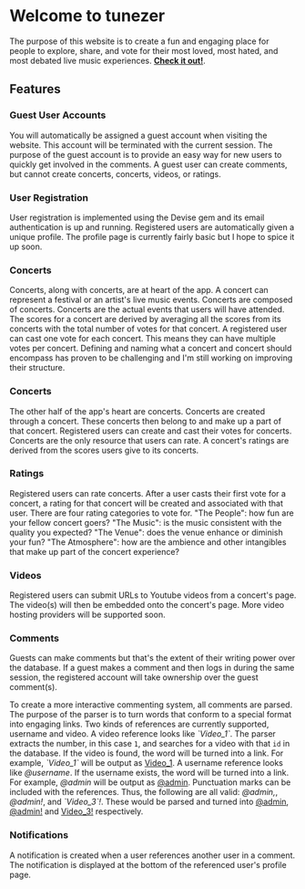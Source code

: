 # Welcome to tunezer

  The purpose of this website is to create a fun and engaging place for people to explore, share, and vote for their most loved, most hated, and most debated live music experiences. [**Check it out!**](http://tunezer.herokuapp.com). 
  
## Features

### Guest User Accounts

  You will automatically be assigned a guest account when visiting the website. This account will be terminated with the current session. The purpose of the guest account is to provide an easy way for new users to quickly get involved in the comments. A guest user can create comments, but cannot create concerts, concerts, videos, or ratings.
  
### User Registration

  User registration is implemented using the Devise gem and its email authentication is up and running. Registered users
  are automatically given a unique profile. The profile page is currently fairly basic but I hope to spice it up soon.
  
### Concerts

  Concerts, along with concerts, are at heart of the app. A concert can represent a festival or an artist's live music events. Concerts are composed of concerts. Concerts are the actual events that users will have attended. The scores for a concert are derived by averaging all the scores from its concerts with the total number of votes for that concert. A registered user can cast one vote for each concert. This means they can have multiple votes per concert. Defining and naming what a concert and concert should encompass has proven to be challenging and I'm still working on improving their structure.

### Concerts

  The other half of the app's heart are concerts. Concerts are created through a concert. These concerts then belong to and make up a part of that concert. Registered users can create and cast their votes for concerts. Concerts are the only resource that users can rate. A concert's ratings are derived from the scores users give to its concerts.

### Ratings

  Registered users can rate concerts. After a user casts their first vote for a concert, a rating for that concert will be created and associated with that user. There are four rating categories to vote for. "The People": how fun are your fellow concert goers? "The Music": is the music consistent with the quality you expected? "The Venue": does the venue enhance or diminish your fun? "The Atmosphere": how are the ambience and other intangibles that make up part of the concert experience?

### Videos

  Registered users can submit URLs to Youtube videos from a concert's page. The video(s) will then be embedded onto the concert's page. More video hosting providers will be supported soon.

### Comments

  Guests can make comments but that's the extent of their writing power over the database. If a guest makes a comment and then logs in during the same session, the registered account will take ownership over the guest comment(s).
  
  To create a more interactive commenting system, all comments are parsed. The purpose of the parser is to turn words that conform to a special format into engaging links. Two kinds of references are currently supported, username and video. A video reference looks like *\`Video_1\`*. The parser extracts the number, in this case `1`, and searches for a video with that `id` in the database. If the video is found, the word will be turned into a link. For example, *\`Video_1\`* will be output as [Video_1][1]. A username reference looks like *@username*. If the username exists, the word will be turned into a link. For example, *@admin* will be output as [@admin][1]. Punctuation marks can be included with the references. Thus, the following are all valid: *@admin,*, *@admin!*, and *\`Video_3\`!*. These would be parsed and turned into [@admin][1], [@admin!][1] and [Video_3!][1] respectively.

### Notifications

  A notification is created when a user references another user in a comment. The notification is displayed at the bottom of the referenced user's profile page.
  
[1]: google.com